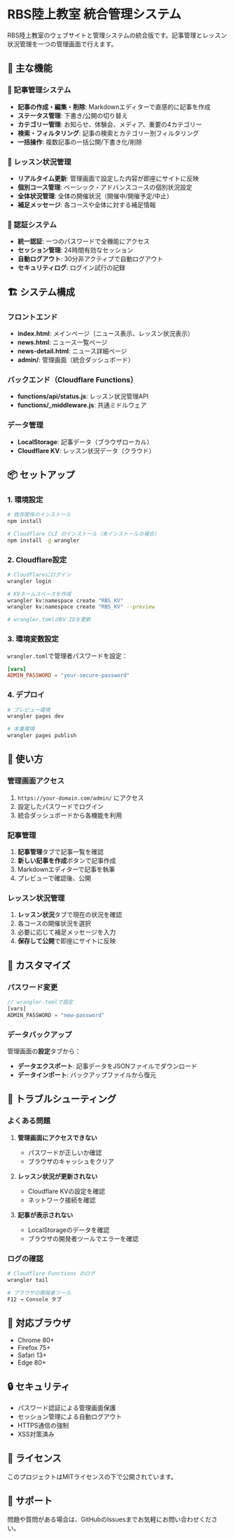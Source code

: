 # RBS陸上教室 統合管理システム

RBS陸上教室のウェブサイトと管理システムの統合版です。記事管理とレッスン状況管理を一つの管理画面で行えます。

## 🚀 主な機能

### 📝 記事管理システム
- **記事の作成・編集・削除**: Markdownエディターで直感的に記事を作成
- **ステータス管理**: 下書き/公開の切り替え
- **カテゴリー管理**: お知らせ、体験会、メディア、重要の4カテゴリー
- **検索・フィルタリング**: 記事の検索とカテゴリー別フィルタリング
- **一括操作**: 複数記事の一括公開/下書き化/削除

### 📅 レッスン状況管理
- **リアルタイム更新**: 管理画面で設定した内容が即座にサイトに反映
- **個別コース管理**: ベーシック・アドバンスコースの個別状況設定
- **全体状況管理**: 全体の開催状況（開催中/開催予定/中止）
- **補足メッセージ**: 各コースや全体に対する補足情報

### 🔐 認証システム
- **統一認証**: 一つのパスワードで全機能にアクセス
- **セッション管理**: 24時間有効なセッション
- **自動ログアウト**: 30分非アクティブで自動ログアウト
- **セキュリティログ**: ログイン試行の記録

## 🏗️ システム構成

### フロントエンド
- **index.html**: メインページ（ニュース表示、レッスン状況表示）
- **news.html**: ニュース一覧ページ
- **news-detail.html**: ニュース詳細ページ
- **admin/**: 管理画面（統合ダッシュボード）

### バックエンド（Cloudflare Functions）
- **functions/api/status.js**: レッスン状況管理API
- **functions/_middleware.js**: 共通ミドルウェア

### データ管理
- **LocalStorage**: 記事データ（ブラウザローカル）
- **Cloudflare KV**: レッスン状況データ（クラウド）

## 📦 セットアップ

### 1. 環境設定

```bash
# 依存関係のインストール
npm install

# Cloudflare CLI のインストール（未インストールの場合）
npm install -g wrangler
```

### 2. Cloudflare設定

```bash
# Cloudflareにログイン
wrangler login

# KVネームスペースを作成
wrangler kv:namespace create "RBS_KV"
wrangler kv:namespace create "RBS_KV" --preview

# wrangler.tomlのKV IDを更新
```

### 3. 環境変数設定

`wrangler.toml`で管理者パスワードを設定：

```toml
[vars]
ADMIN_PASSWORD = "your-secure-password"
```

### 4. デプロイ

```bash
# プレビュー環境
wrangler pages dev

# 本番環境
wrangler pages publish
```

## 🎯 使い方

### 管理画面アクセス
1. `https://your-domain.com/admin/` にアクセス
2. 設定したパスワードでログイン
3. 統合ダッシュボードから各機能を利用

### 記事管理
1. **記事管理**タブで記事一覧を確認
2. **新しい記事を作成**ボタンで記事作成
3. Markdownエディターで記事を執筆
4. プレビューで確認後、公開

### レッスン状況管理
1. **レッスン状況**タブで現在の状況を確認
2. 各コースの開催状況を選択
3. 必要に応じて補足メッセージを入力
4. **保存して公開**で即座にサイトに反映

## 🔧 カスタマイズ

### パスワード変更
```javascript
// wrangler.tomlで設定
[vars]
ADMIN_PASSWORD = "new-password"
```

### データバックアップ
管理画面の**設定**タブから：
- **データエクスポート**: 記事データをJSONファイルでダウンロード
- **データインポート**: バックアップファイルから復元

## 🚨 トラブルシューティング

### よくある問題

1. **管理画面にアクセスできない**
   - パスワードが正しいか確認
   - ブラウザのキャッシュをクリア

2. **レッスン状況が更新されない**
   - Cloudflare KVの設定を確認
   - ネットワーク接続を確認

3. **記事が表示されない**
   - LocalStorageのデータを確認
   - ブラウザの開発者ツールでエラーを確認

### ログの確認
```bash
# Cloudflare Functions のログ
wrangler tail

# ブラウザの開発者ツール
F12 → Console タブ
```

## 📱 対応ブラウザ
- Chrome 80+
- Firefox 75+
- Safari 13+
- Edge 80+

## 🔒 セキュリティ

- パスワード認証による管理画面保護
- セッション管理による自動ログアウト
- HTTPS通信の強制
- XSS対策済み

## 📄 ライセンス

このプロジェクトはMITライセンスの下で公開されています。

## 🤝 サポート

問題や質問がある場合は、GitHubのIssuesまでお気軽にお問い合わせください。 